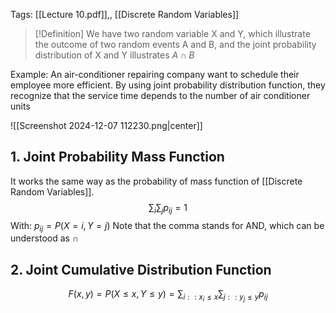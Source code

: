 Tags: [[Lecture 10.pdf]],, [[Discrete Random Variables]]

> [!Definition]
> We have two random variable X and Y, which illustrate the outcome of two random events A and B, and the joint probability distribution of X and Y illustrates $A\cap B$

Example:
	An air-conditioner repairing company want to schedule
their employee more efficient. By using joint probability distribution function, they recognize that the service time depends to the number of air conditioner units

![[Screenshot 2024-12-07 112230.png|center]]

## 1. Joint Probability Mass Function

It works the same way as the probability of mass function of [[Discrete Random Variables]].
$$\sum_{i}\sum_{j}p_{ij}=1$$
With: $p_{ij}=P(X=i,Y=j)$
Note that the comma stands for AND, which can be understood as $\cap$
## 2. Joint Cumulative Distribution Function

$$F(x,y)=P(X\leq x,Y\leq y)=\sum_{i::x_{i}\leq x}\sum_{j::y_{j}\leq y}p_{ij}$$
